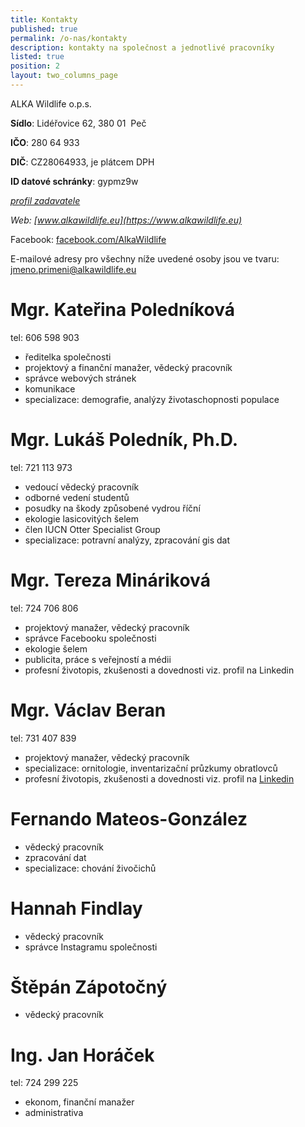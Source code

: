 ```yaml
---
title: Kontakty
published: true
permalink: /o-nas/kontakty
description: kontakty na společnost a jednotlivé pracovníky
listed: true
position: 2
layout: two_columns_page
---
```

ALKA Wildlife o.p.s.

**Sídlo**: Lidéřovice 62, 380 01  Peč 

**IČO**: 280 64 933

**DIČ**: CZ28064933, je plátcem DPH

**ID datové schránky**: gypmz9w

_[profil zadavatele](https://www.vhodne-uverejneni.cz/profil/28064933)_

_Web: [www.alkawildlife.eu](https://www.alkawildlife.eu)_

Facebook:
[facebook.com/AlkaWildlife](https://www.facebook.com/AlkaWildlife)

E-mailové adresy pro všechny níže uvedené osoby jsou ve tvaru: jmeno.primeni@alkawildlife.eu

# Mgr. Kateřina Poledníková

tel: 606 598 903

* ředitelka společnosti
* projektový a finanční manažer, vědecký pracovník
* správce webových stránek
* komunikace
* specializace: demografie, analýzy životaschopnosti populace

# Mgr. Lukáš Poledník, Ph.D.

tel: 721 113 973

* vedoucí vědecký pracovník
* odborné vedení studentů
* posudky na škody způsobené vydrou říční
* ekologie lasicovitých šelem
* člen IUCN Otter Specialist Group
* specializace: potravní analýzy, zpracování gis dat

# Mgr. Tereza Mináriková

tel: 724 706 806

* projektový manažer, vědecký pracovník
* správce Facebooku společnosti
* ekologie šelem
* publicita, práce s veřejností a médii
* profesní životopis, zkušenosti a dovednosti viz. profil na Linkedin

# Mgr. Václav Beran

tel: 731 407 839

* projektový manažer, vědecký pracovník
* specializace: ornitologie, inventarizační průzkumy obratlovců
* profesní životopis, zkušenosti a dovednosti viz. profil na [Linkedin ](https://www.linkedin.com/in/václav-beran-5709705a)

# Fernando Mateos-González

* vědecký pracovník
* zpracování dat
* specializace: chování živočichů

# Hannah Findlay

* vědecký pracovník
* správce Instagramu společnosti

# Štěpán Zápotočný

* vědecký pracovník

# Ing. Jan Horáček

tel: 724 299 225

* ekonom, finanční manažer
* administrativa
